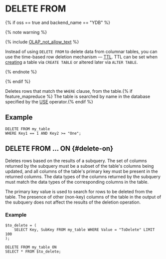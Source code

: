 # DELETE FROM

{% if oss == true and backend_name == "YDB" %}

{% note warning %}

{% include [OLAP_not_allow_text](../../../../_includes/not_allow_for_olap_text.md) %}

Instead of using `DELETE FROM` to delete data from columnar tables, you can use the time-based row deletion mechanism — [TTL](../../../../concepts/ttl.md). TTL can be set when [creating](../create_table.md) a table via `CREATE TABLE` or altered later via `ALTER TABLE`.

{% endnote %}

{% endif %}

Deletes rows that match the `WHERE` clause, from the table.{% if feature_mapreduce %}  The table is searched by name in the database specified by the [USE](../use.md) operator.{% endif %}

## Example

```yql
DELETE FROM my_table
WHERE Key1 == 1 AND Key2 >= "One";
```

## DELETE FROM ... ON {#delete-on}

Deletes rows based on the results of a subquery. The set of columns returned by the subquery must be a subset of the table's columns being updated, and all columns of the table's primary key must be present in the returned columns. The data types of the columns returned by the subquery must match the data types of the corresponding columns in the table.

The primary key value is used to search for rows to be deleted from the table. The presence of other (non-key) columns of the table in the output of the subquery does not affect the results of the deletion operation.

### Example

```yql
$to_delete = (
    SELECT Key, SubKey FROM my_table WHERE Value = "ToDelete" LIMIT 100
);

DELETE FROM my_table ON
SELECT * FROM $to_delete;
```
